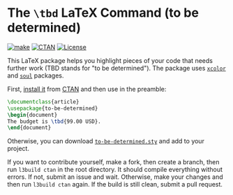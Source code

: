 # The `\tbd` LaTeX Command (to be determined)

[![make](https://github.com/yegor256/to-be-determined/actions/workflows/l3build.yml/badge.svg)](https://github.com/yegor256/to-be-determined/actions/workflows/l3build.yml)
[![CTAN](https://img.shields.io/ctan/v/to-be-determined)](https://ctan.org/pkg/to-be-determined)
[![License](https://img.shields.io/badge/license-MIT-green.svg)](https://github.com/yegor256/to-be-determined/blob/master/LICENSE.txt)

This LaTeX package helps you highlight pieces of your code that needs
further work (TBD stands for "to be determined"). 
The package uses [`xcolor`](https://ctan.org/pkg/minted) 
and [`soul`](https://ctan.org/pkg/soul) packages.

First,
[install it](https://en.wikibooks.org/wiki/LaTeX/Installing_Extra_Packages)
from [CTAN](https://ctan.org/pkg/to-be-determined) 
and then use in the preamble:

```tex
\documentclass{article}
\usepackage{to-be-determined}
\begin{document}
The budget is \tbd{99.00 USD}.
\end{document}
```

Otherwise, you can download [`to-be-determined.sty`][sty]
and add to your project.

If you want to contribute yourself, make a fork, then create a branch,
then run `l3build ctan` in the root directory.
It should compile everything without errors. If not, submit an issue and wait.
Otherwise, make your changes and then run `l3build ctan` again. If the build is
still clean, submit a pull request.

[sty]: https://raw.githubusercontent.com/yegor256/to-be-determined/gh-pages/to-be-determined/to-be-determined.sty
